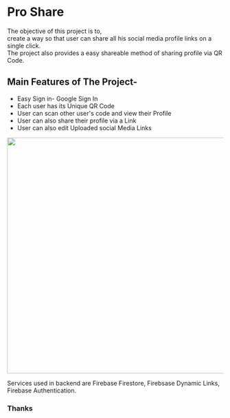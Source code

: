 # Pro Share

The objective of this project is to,
<br>
create a way so that user can share all his social media profile links on a single click.
<br>
The project also provides a easy shareable method of sharing profile via QR Code.


## Main Features of The Project-<Br>
  * Easy Sign in- Google Sign In
  * Each user has its Unique QR Code
  * User can scan other user's code and view their Profile
  * User can also share their profile via a Link
  * User can also edit Uploaded social Media Links

 
 
 

<img src="https://user-images.githubusercontent.com/57105611/139577704-de40c19b-54c1-4867-b498-0af338e148d8.jpg" height="548">
 
 
 
Services used in backend are Firebase Firestore, Firebsase Dynamic Links, Firebase Authentication.
  
  
<h3>Thanks</h3>
